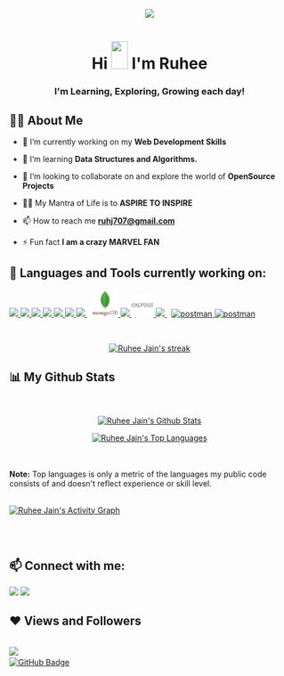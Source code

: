 <p align="center">
<a href="#"><img width="50%" height="auto" src="https://cdn.dribbble.com/users/2382464/screenshots/4996846/chris-dribbbble-romper.gif" height="175px"/></a>
</p>

<h1 align="center">Hi <img src="https://raw.githubusercontent.com/MartinHeinz/MartinHeinz/master/wave.gif" height="50px" width="30px"> I'm Ruhee</h1>
<h3 align="center">I'm Learning, Exploring, Growing each day!</h3>


## 🙋‍♂️ About Me

- 🔭 I’m currently working on my **Web Development Skills**

- 🌱 I’m learning **Data Structures and Algorithms.**

- 👯 I’m looking to collaborate on and explore the world of **OpenSource Projects**

- 👨‍💻 My Mantra of Life is to **ASPIRE TO INSPIRE**

- 📫 How to reach me **ruhj707@gmail.com**

- ⚡ Fun fact **I am a crazy MARVEL FAN**

## 🚀 Languages and Tools currently working on:

<p align="left"> 
      <a href="https://www.w3.org/html/" target="_blank"> <img src="https://img.icons8.com/color/48/000000/html-5.png"/> </a> 
       <a href="https://www.w3schools.com/css/" target="_blank"> <img src="https://img.icons8.com/color/48/000000/css3.png"/> </a> 
       <a href="https://getbootstrap.com" target="_blank"> <img src="https://img.icons8.com/color/48/000000/bootstrap.png"/> </a>
       <a href="https://developer.mozilla.org/en-US/docs/Web/JavaScript" target="_blank"> <img src="https://img.icons8.com/color/48/000000/javascript.png"/> </a> 
      <a href="https://reactjs.org/" target="_blank"> <img src="https://img.icons8.com/color/48/000000/react-native.png"/> </a>
      <a href="https://www.python.org" target="_blank"> <img src="https://img.icons8.com/color/48/000000/python.png"/> </a> 
      <a style="padding-right:8px;" href="https://nodejs.org" target="_blank"> <img src="https://img.icons8.com/color/48/000000/nodejs.png"/> </a> 
       <a href="https://www.mongodb.com/" target="_blank"> <img src="https://raw.githubusercontent.com/devicons/devicon/master/icons/mongodb/mongodb-original-wordmark.svg" alt="mongodb" width="48" height="48"/> </a> 
      <a href="https://git-scm.com/" target="_blank"> <img src="https://img.icons8.com/color/48/000000/git.png"/> </a>
      <a href="https://expressjs.com" target="_blank"> <img src="https://raw.githubusercontent.com/devicons/devicon/master/icons/express/express-original-wordmark.svg" alt="express" width="40" height="40"/> </a>
      <a style="padding-right:8px;" href="https://www.mysql.com/" target="_blank"> <img src="https://img.icons8.com/fluent/50/000000/mysql-logo.png"/> </a>
     <a href="https://postman.com" target="_blank"> <img src="https://www.vectorlogo.zone/logos/getpostman/getpostman-icon.svg" alt="postman" width="45" height="45"/> </a>
      <a href="https://postman.com" target="_blank"> <img src="https://img.icons8.com/color/96/000000/c-plus-plus-logo.png" alt="postman" width="45" height="45"/> </a>
      
  
</p>

<!-- [![React Badge](https://img.shields.io/badge/-React-61DBFB?style=for-the-badge&labelColor=black&logo=react&logoColor=61DBFB)](#)  [![Javascript Badge](https://img.shields.io/badge/-Javascript-F0DB4F?style=for-the-badge&labelColor=black&logo=javascript&logoColor=F0DB4F)](#) [![Typescript Badge](https://img.shields.io/badge/-Typescript-007acc?style=for-the-badge&labelColor=black&logo=typescript&logoColor=007acc)](#) [![Nodejs Badge](https://img.shields.io/badge/-Nodejs-3C873A?style=for-the-badge&labelColor=black&logo=node.js&logoColor=3C873A)](#) [![GraphQL Badge](https://img.shields.io/badge/-GraphQl-e535ab?style=for-the-badge&labelColor=black&logo=node.js&logoColor=e535ab)](#) -->
<br>

<p align="center">
    <a href="https://github.com/Ruheej1/github-readme-streak-stats">
        <img title="🔥 Get streak stats for your profile at git.io/streak-stats" alt="Ruhee Jain's streak" src="https://github-readme-streak-stats.herokuapp.com/?user=Ruheej1&theme=black-ice&hide_border=true&stroke=0000&background=060A0CD0"/>
    </a>
</p>

## 📊 My Github Stats

  <br>
  <p align="center">
    <a href="https://github.com/Ruheej1/github-readme-stats"><img alt="Ruhee Jain's Github Stats" src="https://github-readme-stats.vercel.app/api?username=Ruheej1&show_icons=true&count_private=true&theme=react&hide_border=true&bg_color=0D1117" /></a>
    <br>
</p>

<p align="center">
  <a href="https://github.com/Ruheej1/github-readme-stats"><img alt="Ruhee Jain's Top Languages" src="https://github-readme-stats.vercel.app/api/top-langs/?username=Ruheej1&langs_count=8&count_private=true&layout=compact&theme=react&hide_border=true&bg_color=0D1117" /></a>
</p>
  <br>
  <br>
  <b>Note:</b> Top languages is only a metric of the languages my public code consists of and doesn't reflect experience or skill level.


<br>
<br>

<a href="https://github.com/Ruheej1/github-readme-activity-graph"><img alt="Ruhee Jain's Activity Graph" src="https://activity-graph.herokuapp.com/graph?username=Ruheej1&bg_color=0D1117&color=5BCDEC&line=5BCDEC&point=FFFFFF&hide_border=true" /></a>

<br>
<br>

## 📫 Connect with me:
<p align="left">

<a href = "https://www.linkedin.com/in/ruhee-jain-47447b196/"><img src="https://img.icons8.com/fluent/48/000000/linkedin.png"/></a>
<a href = "https://twitter.com/Ruheejain_"><img src="https://img.icons8.com/fluent/48/000000/twitter.png"/></a>

</p>

## ❤ Views and Followers 
<br/>
<a href="https://github.com/Meghna-DAS/github-profile-views-counter">
<img src="https://komarev.com/ghpvc/?username=Ruheej1">
</a>
<br>
<a href="https://github.com/Ruheej1?tab=followers"><img src="https://img.shields.io/github/followers/Ruheej1?label=Followers&style=social" alt="GitHub Badge"></a>
